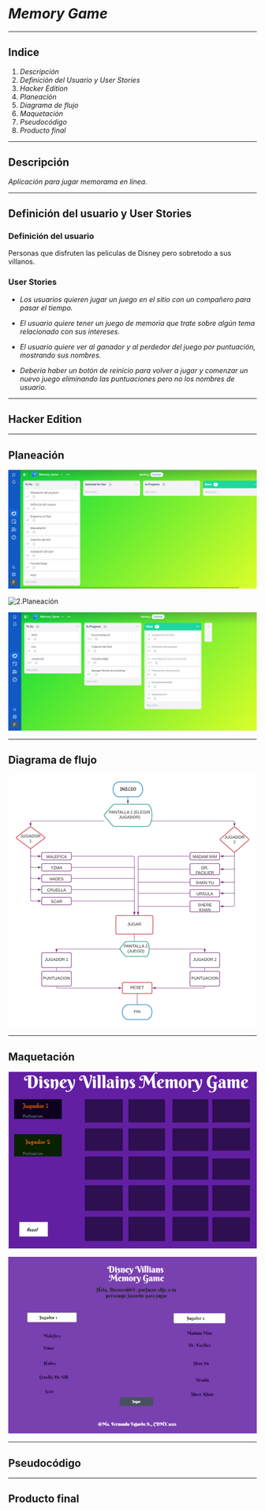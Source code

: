 # _Memory Game_

----

## Indice

1. _Descripción_
2. _Definición del Usuario y User Stories_
3. _Hacker Edition_
4. _Planeación_
5. _Diagrama de flujo_
6. _Maquetación_
7. _Pseudocódigo_
8. _Producto final_

----

## **Descripción**

_Aplicación para jugar memorama en línea._

----

## **Definición del usuario y User Stories**

### **Definición del usuario**

Personas que disfruten las peliculas de Disney pero sobretodo a sus villanos.

### **User Stories**

* _Los usuarios quieren jugar un juego en el sitio con un compañero para pasar el tiempo._

* _El usuario quiere tener un juego de memoria que trate sobre algún tema relacionado con sus intereses._

* _El usuario quiere ver al ganador y al perdedor del juego por puntuación, mostrando sus nombres._

* _Debería haber un botón de reinicio para volver a jugar y comenzar un nuevo juego eliminando las puntuaciones pero no los nombres de usuario._

----

## **Hacker Edition**

----

## **Planeación**

![1.Planeación](./Data/assets/Planeacion1.png)

![2.Planeación](./Data/assets/Planeación2.png)

![3.Planeación](./Data/assets/Planeacion3.png)

----

## **Diagrama de flujo**

![Diagrama](./Data/assets/Memory_Game.png)

----

## **Maquetación**

![Maquetacion](./Data/assets/Maquet1.png)

![Maquetación](./Data/assets/Maquet2.png)

----

## **Pseudocódigo**

----

## **Producto final**
